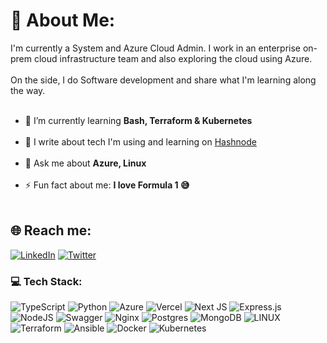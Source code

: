 # 💫 About Me:
I'm currently a System and Azure Cloud Admin. I work in an enterprise on-prem cloud infrastructure team and also exploring the cloud using Azure. <br><br>
On the side, I do Software development and share what I'm learning along the way. <br><br>

- 🌱 I’m currently learning **Bash, Terraform & Kubernetes**<br><br>
- 📝 I write about tech I'm using and learning on [Hashnode](https://rishabkumar.com) <br><br>
- 💬 Ask me about **Azure, Linux**<br><br>
- ⚡ Fun fact about me: **I love Formula 1 😅** <br><br>


## 🌐 Reach me:
[![LinkedIn](https://img.shields.io/badge/LinkedIn-%230077B5.svg?logo=linkedin&logoColor=white)](https://linkedin.com/in/duncan-gatuthu) [![Twitter](https://img.shields.io/badge/Twitter-%231DA1F2.svg?logo=Twitter&logoColor=white)](https://twitter.com/_hellodun) 

### 💻 Tech Stack:
![TypeScript](https://img.shields.io/badge/typescript-%23007ACC.svg?style=for-the-badge&logo=typescript&logoColor=white) ![Python](https://img.shields.io/badge/python-3670A0?style=for-the-badge&logo=python&logoColor=ffdd54) ![Azure](https://img.shields.io/badge/azure-%230072C6.svg?style=for-the-badge&logo=azure-devops&logoColor=white) ![Vercel](https://img.shields.io/badge/vercel-%23000000.svg?style=for-the-badge&logo=vercel&logoColor=white) ![Next JS](https://img.shields.io/badge/Next-black?style=for-the-badge&logo=next.js&logoColor=white) ![Express.js](https://img.shields.io/badge/express.js-%23404d59.svg?style=for-the-badge&logo=express&logoColor=%2361DAFB) ![NodeJS](https://img.shields.io/badge/node.js-6DA55F?style=for-the-badge&logo=node.js&logoColor=white) ![Swagger](https://img.shields.io/badge/-Swagger-%23Clojure?style=for-the-badge&logo=swagger&logoColor=white) ![Nginx](https://img.shields.io/badge/nginx-%23009639.svg?style=for-the-badge&logo=nginx&logoColor=white) ![Postgres](https://img.shields.io/badge/postgres-%23316192.svg?style=for-the-badge&logo=postgresql&logoColor=white) ![MongoDB](https://img.shields.io/badge/MongoDB-%234ea94b.svg?style=for-the-badge&logo=mongodb&logoColor=white) ![LINUX](https://img.shields.io/badge/Linux-FCC624?style=for-the-badge&logo=linux&logoColor=black) ![Terraform](https://img.shields.io/badge/terraform-%235835CC.svg?style=for-the-badge&logo=terraform&logoColor=white) ![Ansible](https://img.shields.io/badge/ansible-%231A1918.svg?style=for-the-badge&logo=ansible&logoColor=white) ![Docker](https://img.shields.io/badge/docker-%230db7ed.svg?style=for-the-badge&logo=docker&logoColor=white) ![Kubernetes](https://img.shields.io/badge/kubernetes-%23326ce5.svg?style=for-the-badge&logo=kubernetes&logoColor=white)

<!-- Proudly created with GPRM ( https://gprm.itsvg.in ) -->

